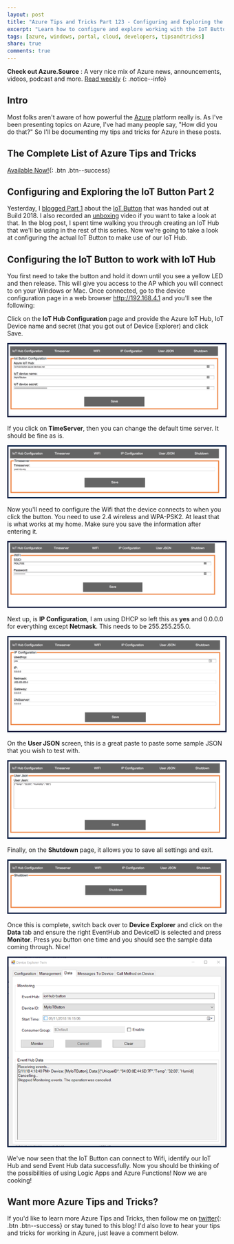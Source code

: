 ```yaml
---
layout: post
title: "Azure Tips and Tricks Part 123 - Configuring and Exploring the IoT Button Part 2"
excerpt: "Learn how to configure and explore working with the IoT Button"
tags: [azure, windows, portal, cloud, developers, tipsandtricks]
share: true
comments: true
---
```


**Check out Azure.Source** : A very nice mix of Azure news, announcements, videos, podcast and more. [Read weekly](https://azure.microsoft.com/en-us/blog/azure-source-volume-31/)
{: .notice--info}

## Intro

Most folks aren't aware of how powerful the [Azure](http://www.azure.com) platform really is. As I've been presenting topics on Azure, I've had many people say, "How did you do that?" So I'll be documenting my tips and tricks for Azure in these posts.

## The Complete List of Azure Tips and Tricks

[Available Now!](https://michaelcrump.net/azure-tips-and-tricks-complete-list/){: .btn .btn--success} 

## Configuring and Exploring the IoT Button Part 2

Yesterday, I [blogged Part 1](http://www.michaelcrump.net/azure-tips-and-tricks122/) about the [IoT Button](http://aka.ms/button) that was handed out at Build 2018. I also recorded an [unboxing](https://www.youtube.com/watch?v=OdGHWwRBf_c) video if you want to take a look at that. In the blog post, I spent time walking you through creating an IoT Hub that we'll be using in the rest of this series. Now we're going to take a look at configuring the actual IoT Button to make use of our IoT Hub. 

## Configuring the IoT Button to work with IoT Hub

You first need to take the button and hold it down until you see a yellow LED and then release. This will give you access to the AP which you will connect to on your Windows or Mac. Once connected, go to the device configuration page in a web browser http://192.168.4.1 and you'll see the following: 

Click on the **IoT Hub Configuration** page and provide the Azure IoT Hub, IoT Device name and secret (that you got out of Device Explorer) and click Save. 

<img style="border:3px solid #021a40" src="/files/iotbutton9.png">

If you click on **TimeServer**, then you can change the default time server. It should be fine as is. 

<img style="border:3px solid #021a40" src="/files/iotbutton10.png">

Now you'll need to configure the Wifi that the device connects to when you click the button. You need to use 2.4 wireless and WPA-PSK2. At least that is what works at my home. Make sure you save the information after entering it. 

<img style="border:3px solid #021a40" src="/files/iotbutton11.png">

Next up, is **IP Configuration**, I am using DHCP so left this as **yes** and 0.0.0.0 for everything except **Netmask**. This needs to be 255.255.255.0. 

<img style="border:3px solid #021a40" src="/files/iotbutton12.png">

On the **User JSON** screen, this is a great paste to paste some sample JSON that you wish to test with. 

<img style="border:3px solid #021a40" src="/files/iotbutton13.png">

Finally, on the **Shutdown** page, it allows you to save all settings and exit. 

<img style="border:3px solid #021a40" src="/files/iotbutton14.png">

Once this is complete, switch back over to **Device Explorer** and click on the **Data** tab and ensure the right EventHub and DeviceID is selected and press **Monitor**. Press you button one time and you should see the sample data coming through. Nice!

<img style="border:3px solid #021a40" src="/files/iotbutton15.png">

We've now seen that the IoT Button can connect to Wifi, identify our IoT Hub and send Event Hub data successfully. Now you should be thinking of the possibilities of using Logic Apps and Azure Functions! Now we are cooking!


## Want more Azure Tips and Tricks?

If you'd like to learn more Azure Tips and Tricks, then follow me on [twitter](http://twitter.com/mbcrump){: .btn .btn--success} or stay tuned to this blog! I'd also love to hear your tips and tricks for working in Azure, just leave a comment below. 